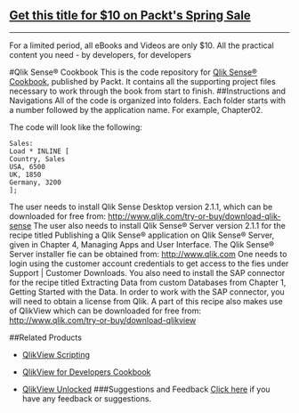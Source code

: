 ## [Get this title for $10 on Packt's Spring Sale](https://www.packt.com/B10160?utm_source=github&utm_medium=packt-github-repo&utm_campaign=spring_10_dollar_2022)
-----
For a limited period, all eBooks and Videos are only $10. All the practical content you need \- by developers, for developers

#Qlik Sense® Cookbook
This is the code repository for [Qlik Sense® Cookbook](https://www.packtpub.com/big-data-and-business-intelligence/qlik-sense-cookbook?utm_source=github&utm_medium=repository&utm_campaign=9781782175148), published by Packt. It contains all the supporting project files necessary to work through the book from start to finish.
##Instructions and Navigations
All of the code is organized into folders. Each folder starts with a number followed by the application name. For example, Chapter02.



The code will look like the following:
```
Sales:
Load * INLINE [
Country, Sales
USA, 6500
UK, 1850
Germany, 3200
];
```

The user needs to install Qlik Sense Desktop version 2.1.1, which can be downloaded for
free from:
http://www.qlik.com/try-or-buy/download-qlik-sense
The user also needs to install Qlik Sense® Server version 2.1.1 for the recipe titled Publishing
a Qlik Sense® application on Qlik Sense® Server, given in Chapter 4, Managing Apps and User
Interface.
The Qlik Sense® Server installer fie can be obtained from:
http://www.qlik.com
One needs to login using the customer account credentials to get access to the fies under
Support | Customer Downloads.
You also need to install the SAP connector for the recipe titled Extracting Data from custom
Databases from Chapter 1, Getting Started with the Data. In order to work with the SAP
connector, you will need to obtain a license from Qlik. A part of this recipe also makes use of
QlikView which can be downloaded for free from:
http://www.qlik.com/try-or-buy/download-qlikview

##Related Products
* [QlikView Scripting](https://www.packtpub.com/big-data-and-business-intelligence/qlikview-scripting?utm_source=github&utm_medium=repository&utm_campaign=9781782171669)

* [QlikView for Developers Cookbook](https://www.packtpub.com/big-data-and-business-intelligence/qlikview-developers-cookbook?utm_source=github&utm_medium=repository&utm_campaign=9781782179733)

* [QlikView Unlocked](https://www.packtpub.com/big-data-and-business-intelligence/qlikview-unlocked?utm_source=github&utm_medium=repository&utm_campaign=9781785285127)
###Suggestions and Feedback
[Click here](https://docs.google.com/forms/d/e/1FAIpQLSe5qwunkGf6PUvzPirPDtuy1Du5Rlzew23UBp2S-P3wB-GcwQ/viewform) if you have any feedback or suggestions.
